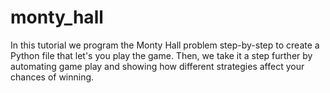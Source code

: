 # monty_hall
In this tutorial we program the Monty Hall problem step-by-step to create a Python file that let's you play the game. Then, we take it a step further by automating game play and showing how different strategies affect your chances of winning.

